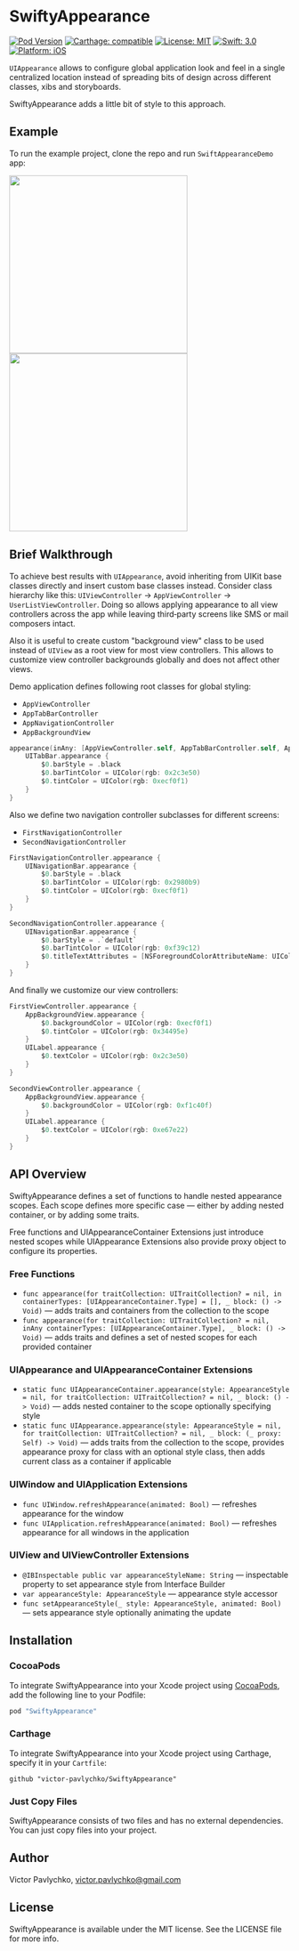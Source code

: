 # SwiftyAppearance

[![Pod Version](https://img.shields.io/cocoapods/v/SwiftyAppearance.svg?style=flat)](http://cocoapods.org/pods/SwiftyAppearance)
[![Carthage: compatible](https://img.shields.io/badge/Carthage-compatible-4BC51D.svg?style=flat)](https://github.com/Carthage/Carthage)
[![License: MIT](https://img.shields.io/badge/license-MIT-3b3b3b.svg?style=flat)](https://github.com/victor-pavlychko/SwiftyAppearance/blob/master/LICENSE)
[![Swift: 3.0](https://img.shields.io/badge/swift-3.0-orange.svg?style=flat)](https://github.com/victor-pavlychko/SwiftyAppearance)
[![Platform: iOS](https://img.shields.io/badge/platform-ios-lightgrey.svg?style=flat)](https://github.com/victor-pavlychko/SwiftyAppearance)

`UIAppearance` allows to configure global application look and feel in a single centralized location instead of
spreading bits of design across different classes, xibs and storyboards.

SwiftyAppearance adds a little bit of style to this approach.

## Example

To run the example project, clone the repo and run `SwiftAppearanceDemo` app:

<img src="https://raw.githubusercontent.com/victor-pavlychko/SwiftyAppearance/master/Screenshots/first.png" width="320px">
<img src="https://raw.githubusercontent.com/victor-pavlychko/SwiftyAppearance/master/Screenshots/second.png" width="320px">

## Brief Walkthrough

To achieve best results with `UIAppearance`, avoid inheriting from UIKit base classes directly and insert custom
base classes instead. Consider class hierarchy like this: `UIViewController` → `AppViewController` → `UserListViewController`.
Doing so allows applying appearance to all view controllers across the app while leaving third‐party screens
like SMS or mail composers intact.

Also it is useful to create custom "background view" class to be used instead of `UIView` as a root view for most
view controllers. This allows to customize view controller backgrounds globally and does not affect other views. 

Demo application defines following root classes for global styling:
* `AppViewController`
* `AppTabBarController`
* `AppNavigationController`
* `AppBackgroundView`

```swift
appearance(inAny: [AppViewController.self, AppTabBarController.self, AppNavigationController.self]) {
    UITabBar.appearance {
        $0.barStyle = .black
        $0.barTintColor = UIColor(rgb: 0x2c3e50)
        $0.tintColor = UIColor(rgb: 0xecf0f1)
    }
}
```

Also we define two navigation controller subclasses for different screens:
* `FirstNavigationController`
* `SecondNavigationController`

```swift
FirstNavigationController.appearance {
    UINavigationBar.appearance {
        $0.barStyle = .black
        $0.barTintColor = UIColor(rgb: 0x2980b9)
        $0.tintColor = UIColor(rgb: 0xecf0f1)
    }
}
```

```swift
SecondNavigationController.appearance {
    UINavigationBar.appearance {
        $0.barStyle = .`default`
        $0.barTintColor = UIColor(rgb: 0xf39c12)
        $0.titleTextAttributes = [NSForegroundColorAttributeName: UIColor(rgb: 0xc0392b)]
    }
}
```

And finally we customize our view controllers:

```swift
FirstViewController.appearance {
    AppBackgroundView.appearance {
        $0.backgroundColor = UIColor(rgb: 0xecf0f1)
        $0.tintColor = UIColor(rgb: 0x34495e)
    }
    UILabel.appearance {
        $0.textColor = UIColor(rgb: 0x2c3e50)
    }
}
```

```swift
SecondViewController.appearance {
    AppBackgroundView.appearance {
        $0.backgroundColor = UIColor(rgb: 0xf1c40f)
    }
    UILabel.appearance {
        $0.textColor = UIColor(rgb: 0xe67e22)
    }
}
```

## API Overview

SwiftyAppearance defines a set of functions to handle nested appearance scopes. Each scope defines more specific
case — either by adding nested container, or by adding some traits.

Free functions and UIAppearanceContainer Extensions just introduce nested scopes while UIAppearance Extensions also
provide proxy object to configure its properties.

### Free Functions

* `func appearance(for traitCollection: UITraitCollection? = nil, in containerTypes: [UIAppearanceContainer.Type] = [], _ block: () -> Void)` — adds traits and containers from the collection to the scope
* `func appearance(for traitCollection: UITraitCollection? = nil, inAny containerTypes: [UIAppearanceContainer.Type], _ block: () -> Void)` — adds traits and defines a set of nested scopes for each provided container

### UIAppearance  and UIAppearanceContainer Extensions

* `static func UIAppearanceContainer.appearance(style: AppearanceStyle = nil, for traitCollection: UITraitCollection? = nil, _ block: () -> Void)` — adds nested container to the scope optionally specifying style
* `static func UIAppearance.appearance(style: AppearanceStyle = nil, for traitCollection: UITraitCollection? = nil, _ block: (_ proxy: Self) -> Void)` — adds traits from the collection to the scope, provides appearance proxy for class with an optional style class, then adds current class as a container
    if applicable

### UIWindow and UIApplication Extensions

* `func UIWindow.refreshAppearance(animated: Bool)` — refreshes appearance for the window
* `func UIApplication.refreshAppearance(animated: Bool)` — refreshes appearance for all windows in the application

### UIView and UIViewController Extensions

* `@IBInspectable public var appearanceStyleName: String` — inspectable property to set appearance style from Interface Builder
* `var appearanceStyle: AppearanceStyle` — appearance style accessor
* `func setAppearanceStyle(_ style: AppearanceStyle, animated: Bool)` — sets appearance style optionally animating the update

## Installation

### CocoaPods

To integrate SwiftyAppearance into your Xcode project using [CocoaPods](http://cocoapods.org), add the following line to your Podfile:

```ruby
pod "SwiftyAppearance"
```

### Carthage

To integrate SwiftyAppearance into your Xcode project using Carthage, specify it in your `Cartfile`:

```ogdl
github "victor-pavlychko/SwiftyAppearance"
```

### Just Copy Files

SwiftyAppearance consists of two files and has no external dependencies.
You can just copy files into your project.

## Author

Victor Pavlychko, victor.pavlychko@gmail.com

## License

SwiftyAppearance is available under the MIT license. See the LICENSE file for more info.
